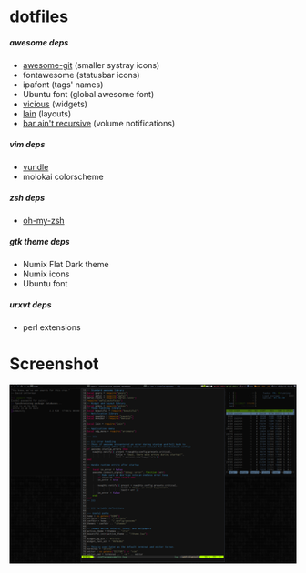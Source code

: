 dotfiles
=====

##### awesome deps
* [awesome-git](https://github.com/awesomeWM/awesome) (smaller systray icons)
* fontawesome (statusbar icons)
* ipafont (tags' names)
* Ubuntu font (global awesome font)
* [vicious](http://git.sysphere.org/vicious/) (widgets)
* [lain](https://github.com/copycat-killer/lain) (layouts)
* [bar ain't recursive](https://github.com/LemonBoy/bar) (volume notifications)

##### vim deps
* [vundle](https://github.com/gmarik/Vundle.vim)
* molokai colorscheme

##### zsh deps
* [oh-my-zsh](https://github.com/robbyrussell/oh-my-zsh)

##### gtk theme deps
* Numix Flat Dark theme
* Numix icons
* Ubuntu font

##### urxvt deps
* perl extensions

Screenshot
=====

![awesome screenshot](https://raw.githubusercontent.com/zainin/linux-dotfiles/master/screen.png)
